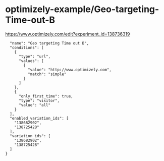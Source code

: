 optimizely-example/Geo-targeting-Time-out-B
==========================================

https://www.optimizely.com/edit?experiment_id=138736319

```json{
  "name": "Geo targeting Time out B",
  "conditions": [
    {
      "type": "url",
      "values": [
        {
          "value": "http://www.optimizely.com",
          "match": "simple"
        }
      ]
    },
    {
      "only_first_time": true,
      "type": "visitor",
      "value": "all"
    }
  ],
  "enabled_variation_ids": [
    "138682902",
    "138725428"
  ],
  "variation_ids": [
    "138682902",
    "138725428"
  ]
}
```